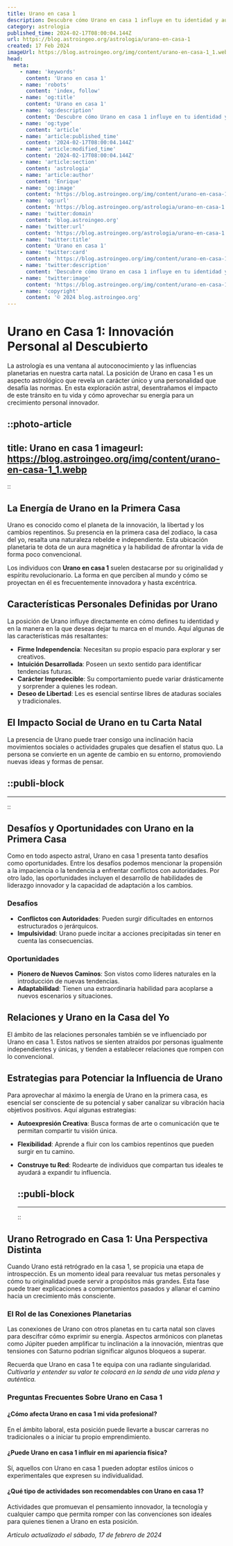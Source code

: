 ```yaml
---
title: Urano en casa 1
description: Descubre cómo Urano en casa 1 influye en tu identidad y autoexpresión con insights astrológicos únicos y consejos prácticos.
category: astrologia
published_time: 2024-02-17T08:00:04.144Z
url: https://blog.astroingeo.org/astrologia/urano-en-casa-1
created: 17 Feb 2024
imageUrl: https://blog.astroingeo.org/img/content/urano-en-casa-1_1.webp
head:
  meta:
    - name: 'keywords'
      content: 'Urano en casa 1'
    - name: 'robots'
      content: 'index, follow'
    - name: 'og:title'
      content: 'Urano en casa 1'
    - name: 'og:description'
      content: 'Descubre cómo Urano en casa 1 influye en tu identidad y autoexpresión con insights astrológicos únicos y consejos prácticos.'
    - name: 'og:type'
      content: 'article'
    - name: 'article:published_time'
      content: '2024-02-17T08:00:04.144Z'
    - name: 'article:modified_time'
      content: '2024-02-17T08:00:04.144Z'
    - name: 'article:section'
      content: 'astrologia'
    - name: 'article:author'
      content: 'Enrique'
    - name: 'og:image'
      content: 'https://blog.astroingeo.org/img/content/urano-en-casa-1_1.webp'
    - name: 'og:url'
      content: 'https://blog.astroingeo.org/astrologia/urano-en-casa-1'
    - name: 'twitter:domain'
      content: 'blog.astroingeo.org'
    - name: 'twitter:url'
      content: 'https://blog.astroingeo.org/astrologia/urano-en-casa-1'
    - name: 'twitter:title'
      content: 'Urano en casa 1'
    - name: 'twitter:card'
      content: 'https://blog.astroingeo.org/img/content/urano-en-casa-1_1.webp'
    - name: 'twitter:description'
      content: 'Descubre cómo Urano en casa 1 influye en tu identidad y autoexpresión con insights astrológicos únicos y consejos prácticos.'
    - name: 'twitter:image'
      content: 'https://blog.astroingeo.org/img/content/urano-en-casa-1_1.webp'
    - name: 'copyright'
      content: '© 2024 blog.astroingeo.org'
---
```

# Urano en Casa 1: Innovación Personal al Descubierto

La astrología es una ventana al autoconocimiento y las influencias planetarias en nuestra carta natal. La posición de Urano en casa 1 es un aspecto astrológico que revela un carácter único y una personalidad que desafía las normas. En esta exploración astral, desentrañamos el impacto de este tránsito en tu vida y cómo aprovechar su energía para un crecimiento personal innovador.


::photo-article
---
title: Urano en casa 1
imageurl: https://blog.astroingeo.org/img/content/urano-en-casa-1_1.webp
---
::


## La Energía de Urano en la Primera Casa

Urano es conocido como el planeta de la innovación, la libertad y los cambios repentinos. Su presencia en la primera casa del zodiaco, la casa del yo, resalta una naturaleza rebelde e independiente. Esta ubicación planetaria te dota de un aura magnética y la habilidad de afrontar la vida de forma poco convencional.

Los individuos con **Urano en casa 1** suelen destacarse por su originalidad y espíritu revolucionario. La forma en que perciben al mundo y cómo se proyectan en él es frecuentemente innovadora y hasta excéntrica. 

## Características Personales Definidas por Urano

La posición de Urano influye directamente en cómo defines tu identidad y en la manera en la que deseas dejar tu marca en el mundo. Aquí algunas de las características más resaltantes:

- **Firme Independencia**: Necesitan su propio espacio para explorar y ser creativos.
- **Intuición Desarrollada**: Poseen un sexto sentido para identificar tendencias futuras.
- **Carácter Impredecible**: Su comportamiento puede variar drásticamente y sorprender a quienes les rodean.
- **Deseo de Libertad**: Les es esencial sentirse libres de ataduras sociales y tradicionales.

## El Impacto Social de Urano en tu Carta Natal

La presencia de Urano puede traer consigo una inclinación hacia movimientos sociales o actividades grupales que desafíen el status quo. La persona se convierte en un agente de cambio en su entorno, promoviendo nuevas ideas y formas de pensar.


  ::publi-block
  ---
  ---
  ::
  
  
## Desafíos y Oportunidades con Urano en la Primera Casa

Como en todo aspecto astral, Urano en casa 1 presenta tanto desafíos como oportunidades. Entre los desafíos podemos mencionar la propensión a la impaciencia o la tendencia a enfrentar conflictos con autoridades. Por otro lado, las oportunidades incluyen el desarrollo de habilidades de liderazgo innovador y la capacidad de adaptación a los cambios.

### Desafíos

- **Conflictos con Autoridades**: Pueden surgir dificultades en entornos estructurados o jerárquicos.
- **Impulsividad**: Urano puede incitar a acciones precipitadas sin tener en cuenta las consecuencias.

### Oportunidades

- **Pionero de Nuevos Caminos**: Son vistos como líderes naturales en la introducción de nuevas tendencias.
- **Adaptabilidad**: Tienen una extraordinaria habilidad para acoplarse a nuevos escenarios y situaciones.

## Relaciones y Urano en la Casa del Yo

El ámbito de las relaciones personales también se ve influenciado por Urano en casa 1. Estos nativos se sienten atraídos por personas igualmente independientes y únicas, y tienden a establecer relaciones que rompen con lo convencional.

## Estrategias para Potenciar la Influencia de Urano

Para aprovechar al máximo la energía de Urano en la primera casa, es esencial ser consciente de su potencial y saber canalizar su vibración hacia objetivos positivos. Aquí algunas estrategias:

- **Autoexpresión Creativa**: Busca formas de arte o comunicación que te permitan compartir tu visión única.
- **Flexibilidad**: Aprende a fluir con los cambios repentinos que pueden surgir en tu camino.
- **Construye tu Red**: Rodearte de individuos que compartan tus ideales te ayudará a expandir tu influencia.


  ::publi-block
  ---
  ---
  ::
  
  
## Urano Retrogrado en Casa 1: Una Perspectiva Distinta

Cuando Urano está retrógrado en la casa 1, se propicia una etapa de introspección. Es un momento ideal para reevaluar tus metas personales y cómo tu originalidad puede servir a propósitos más grandes. Esta fase puede traer explicaciones a comportamientos pasados y allanar el camino hacia un crecimiento más consciente.

### El Rol de las Conexiones Planetarias

Las conexiones de Urano con otros planetas en tu carta natal son claves para descifrar cómo exprimir su energía. Aspectos armónicos con planetas como Júpiter pueden amplificar tu inclinación a la innovación, mientras que tensiones con Saturno podrían significar algunos bloqueos a superar.

Recuerda que Urano en casa 1 te equipa con una radiante singularidad. *Cultivarla y entender su valor te colocará en la senda de una vida plena y auténtica.*

### Preguntas Frecuentes Sobre Urano en Casa 1

#### ¿Cómo afecta Urano en casa 1 mi vida profesional?
En el ámbito laboral, esta posición puede llevarte a buscar carreras no tradicionales o a iniciar tu propio emprendimiento.

#### ¿Puede Urano en casa 1 influir en mi apariencia física?
Sí, aquellos con Urano en casa 1 pueden adoptar estilos únicos o experimentales que expresen su individualidad.

#### ¿Qué tipo de actividades son recomendables con Urano en casa 1?
Actividades que promuevan el pensamiento innovador, la tecnología y cualquier campo que permita romper con las convenciones son ideales para quienes tienen a Urano en esta posición.

_Artículo actualizado el sábado, 17 de febrero de 2024_